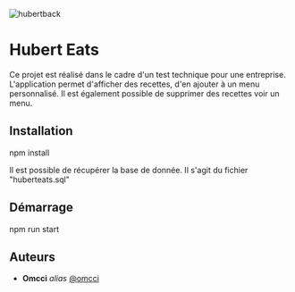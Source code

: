 ![hubertback](https://github.com/Omcci/HubertEat-front/assets/119880787/c5adfa20-cd4a-4ac7-867e-55d5fa83bae6)


# Hubert Eats


Ce projet est réalisé dans le cadre d'un test technique pour une entreprise.
L'application permet d'afficher des recettes, d'en ajouter à un menu personnalisé.
Il est également possible de supprimer des recettes voir un menu.


## Installation

npm install

Il est possible de récupérer la base de donnée.
Il s'agit du fichier "huberteats.sql"

## Démarrage

npm run start


## Auteurs

* **Omcci** _alias_ [@omcci](https://github.com/omcci)

